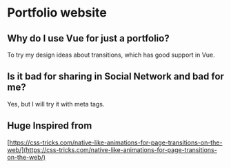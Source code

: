 # Portfolio website

## Why do I use Vue for just a portfolio?

To try my design ideas about transitions, which has good support in Vue.

## Is it bad for sharing in Social Network and bad for me?

Yes, but I will try it with meta tags.

## Huge Inspired from

[https://css-tricks.com/native-like-animations-for-page-transitions-on-the-web/](https://css-tricks.com/native-like-animations-for-page-transitions-on-the-web/)


